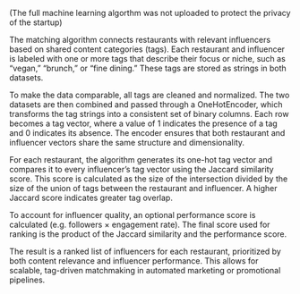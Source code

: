 (The full machine learning algorthm was not uploaded to protect the privacy of the startup)

The matching algorithm connects restaurants with relevant influencers based on shared content categories (tags). Each restaurant and influencer is labeled with one or more tags that describe their focus or niche, such as “vegan,” “brunch,” or “fine dining.” These tags are stored as strings in both datasets.

To make the data comparable, all tags are cleaned and normalized. The two datasets are then combined and passed through a OneHotEncoder, which transforms the tag strings into a consistent set of binary columns. Each row becomes a tag vector, where a value of 1 indicates the presence of a tag and 0 indicates its absence. The encoder ensures that both restaurant and influencer vectors share the same structure and dimensionality.

For each restaurant, the algorithm generates its one-hot tag vector and compares it to every influencer’s tag vector using the Jaccard similarity score. This score is calculated as the size of the intersection divided by the size of the union of tags between the restaurant and influencer. A higher Jaccard score indicates greater tag overlap.

To account for influencer quality, an optional performance score is calculated (e.g. followers × engagement rate). The final score used for ranking is the product of the Jaccard similarity and the performance score.

The result is a ranked list of influencers for each restaurant, prioritized by both content relevance and influencer performance. This allows for scalable, tag-driven matchmaking in automated marketing or promotional pipelines.









